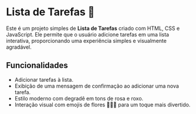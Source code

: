 # Lista de Tarefas 🌸

Este é um projeto simples de **Lista de Tarefas** criado com HTML, CSS e JavaScript. Ele permite que o usuário adicione tarefas em uma lista interativa, proporcionando uma experiência simples e visualmente agradável.

## Funcionalidades

- Adicionar tarefas à lista.
- Exibição de uma mensagem de confirmação ao adicionar uma nova tarefa.
- Estilo moderno com degradê em tons de rosa e roxo.
- Interação visual com emojis de flores 🌸🌼🌷 para um toque mais divertido.
